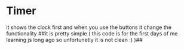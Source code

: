 # Timer
it shows the clock first and when you use the buttons it change the functionality
##it is pretty simple ( this code is for the first days of me learning js long ago so unfortunetly it is not clean :) )##
